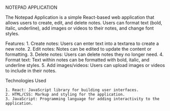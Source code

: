 NOTEPAD APPLICATION

The Notepad Application is a simple React-based web application that allows users to create, edit, and delete notes. Users can format text (bold, italic, underline), add images or videos to their notes, and change font styles.

Features:
    1. Create notes: Users can enter text into a textarea to create a new note.
    2. Edit notes: Notes can be edited to update the content or formatting.
    3. Delete notes: Users can delete notes they no longer need.
    4. Format text: Text within notes can be formatted with bold, italic, and underline styles.
    5. Add images/videos: Users can upload images or videos to include in their notes.

Technologies Used

    1. React: JavaScript library for building user interfaces.
    2. HTML/CSS: Markup and styling for the application.
    3. JavaScript: Programming language for adding interactivity to the application.
